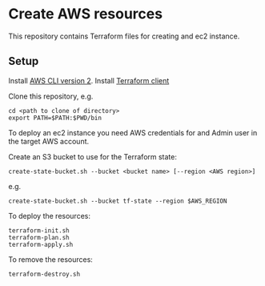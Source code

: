 # Create AWS resources

This repository contains Terraform files for creating and ec2 instance.

## Setup

Install [AWS CLI version 2](https://docs.aws.amazon.com/cli/latest/userguide/install-cliv2-mac.html).
Install [Terraform client](https://learn.hashicorp.com/tutorials/terraform/install-cli)

Clone this repository, e.g.

    cd <path to clone of directory>
    export PATH=$PATH:$PWD/bin

To deploy an ec2 instance you need AWS credentials for and Admin user in the target AWS account.

Create an S3 bucket to use for the Terraform state:

    create-state-bucket.sh --bucket <bucket name> [--region <AWS region>]

e.g.

    create-state-bucket.sh --bucket tf-state --region $AWS_REGION

To deploy the resources:

    terraform-init.sh
    terraform-plan.sh
    terraform-apply.sh

To remove the resources:

    terraform-destroy.sh
